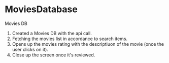 # MoviesDatabase
Movies DB
1. Created a Movies DB with the api call.
2. Fetching the movies list in accordance to search items.
3. Opens up the movies rating with the descriptiuon of the movie (once the user clicks on it).
4. Close up the screen once it's reviewed.
